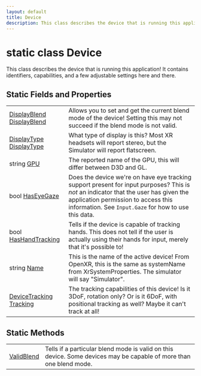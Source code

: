```yaml
---
layout: default
title: Device
description: This class describes the device that is running this application! It contains identifiers, capabilities, and a few adjustable settings here and there.
---
```

# static class Device

This class describes the device that is running this
application! It contains identifiers, capabilities, and a few
adjustable settings here and there.

## Static Fields and Properties

|  |  |
|--|--|
|[DisplayBlend]({{site.url}}/Pages/StereoKit/DisplayBlend.html) [DisplayBlend]({{site.url}}/Pages/StereoKit/Device/DisplayBlend.html)|Allows you to set and get the current blend mode of the device! Setting this may not succeed if the blend mode is not valid.|
|[DisplayType]({{site.url}}/Pages/StereoKit/DisplayType.html) [DisplayType]({{site.url}}/Pages/StereoKit/Device/DisplayType.html)|What type of display is this? Most XR headsets will report stereo, but the Simulator will report flatscreen.|
|string [GPU]({{site.url}}/Pages/StereoKit/Device/GPU.html)|The reported name of the GPU, this will differ between D3D and GL.|
|bool [HasEyeGaze]({{site.url}}/Pages/StereoKit/Device/HasEyeGaze.html)|Does the device we're on have eye tracking support present for input purposes? This is _not_ an indicator that the user has given the application permission to access this information. See `Input.Gaze` for how to use this data.|
|bool [HasHandTracking]({{site.url}}/Pages/StereoKit/Device/HasHandTracking.html)|Tells if the device is capable of tracking hands. This does not tell if the user is actually using their hands for input, merely that it's possible to!|
|string [Name]({{site.url}}/Pages/StereoKit/Device/Name.html)|This is the name of the active device! From OpenXR, this is the same as systemName from XrSystemProperties. The simulator will say "Simulator".|
|[DeviceTracking]({{site.url}}/Pages/StereoKit/DeviceTracking.html) [Tracking]({{site.url}}/Pages/StereoKit/Device/Tracking.html)|The tracking capabilities of this device! Is it 3DoF, rotation only? Or is it 6DoF, with positional tracking as well? Maybe it can't track at all!|

## Static Methods

|  |  |
|--|--|
|[ValidBlend]({{site.url}}/Pages/StereoKit/Device/ValidBlend.html)|Tells if a particular blend mode is valid on this device. Some devices may be capable of more than one blend mode.|

